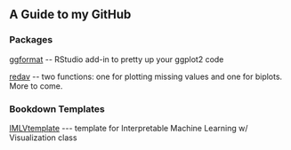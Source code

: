 ## A Guide to my GitHub

<!---
jtr13/jtr13 is a ✨ special ✨ repository because its `README.md` (this file) appears on your GitHub profile.
You can click the Preview link to take a look at your changes.
https://docs.github.com/en/get-started/writing-on-github/getting-started-with-writing-and-formatting-on-github/quickstart-for-writing-on-github
--->

### Packages

[ggformat](ggformat) -- RStudio add-in to pretty up your ggplot2 code 

[redav](www.github.com/jtr13/redav) -- two functions: one for plotting missing values and one for biplots. More to come.


### Bookdown Templates

[IMLVtemplate](www.github.com/jtr13/IMLVtemplate) --- template for Interpretable Machine Learning w/ Visualization class
